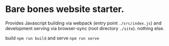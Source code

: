 # Bare bones website starter.

Provides Javascript building via webpack (entry point `./src/index.js`) and development serving via browser-sync (root directory `./site`). 
nothing else.

build `npm run build` and serve `npm run serve`